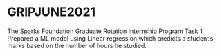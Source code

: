 # GRIPJUNE2021
The Sparks Foundation  Graduate Rotation Internship Program
Task 1:
Prepared a ML model using Linear regression which predicts a student’s marks based on the number of hours he studied.
